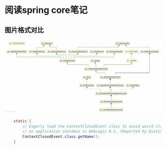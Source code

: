 
阅读spring core笔记
=
图片格式对比
-

![jpg](https://github.com/c159cc/spring_read/blob/master/images/ClassPathXmlApplicationContext.gif)
```java
	static {
		// Eagerly load the ContextClosedEvent class to avoid weird classloader issues
		// on application shutdown in WebLogic 8.1. (Reported by Dustin Woods.)
		ContextClosedEvent.class.getName();
	}
```
